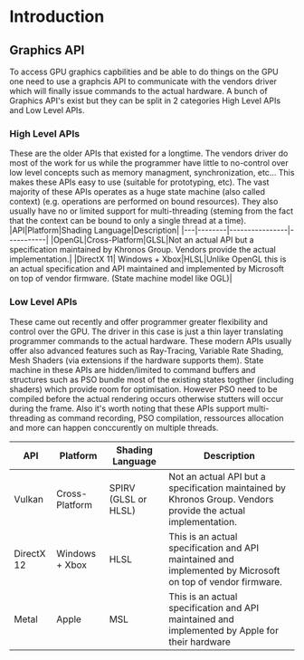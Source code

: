 # Introduction

## Graphics API
To access GPU graphics capbilities and be able to do things on the GPU one need to use a graphcis API to communicate with the vendors driver which will finally issue commands to the actual hardware. A bunch of Graphics API's exist but they can be split in 2 categories High Level APIs and Low Level APIs.

### High Level APIs
These are the older APIs that existed for a longtime. The vendors driver do most of the work for us while the programmer have little to no-control over low level concepts such as memory managment, synchronization, etc... This makes these APIs easy to use (suitable for prototyping, etc).
The vast majority of these APIs operates as a huge state machine (also called context) (e.g. operations are performed on bound resources). They also usually have no or limited support for multi-threading (steming from the fact that the context can be bound to only a single thread at a time).
|API|Platform|Shading Language|Description|
|---|--------|----------------|-----------|
|OpenGL|Cross-Platform|GLSL|Not an actual API but a specification maintained by Khronos Group. Vendors provide the actual implementation.|
|DirectX 11| Windows + Xbox|HLSL|Unlike OpenGL this is an actual specification and API maintained and implemented by Microsoft on top of vendor firmware. (State machine model like OGL)|

### Low Level APIs
These came out recently and offer programmer greater flexibility and control over the GPU. The driver in this case is just a thin layer translating programmer commands to the actual hardware. These modern APIs usually offer also advanced features such as Ray-Tracing, Variable Rate Shading, Mesh Shaders (via extensions if the hardware supports them). 
State machine in these APIs are hidden/limited to command buffers and structures such as PSO bundle most of the existing states togther (including shaders) which provide room for optimisation. However PSO need to be compiled before the actual rendering occurs otherwise stutters will occur during the frame. 
Also it's worth noting that these APIs support multi-threading as command recording, PSO compilation, ressources allocation and more can happen conccurently on multiple threads.

|API|Platform|Shading Language|Description|
|---|--------|----------------|-----------|
|Vulkan|Cross-Platform|SPIRV (GLSL or HLSL)|Not an actual API but a specification maintained by Khronos Group. Vendors provide the actual implementation. |
|DirectX 12| Windows + Xbox|HLSL|This is an actual specification and API maintained and implemented by Microsoft on top of vendor firmware.|
|Metal| Apple|MSL|This is an actual specification and API maintained and implemented by Apple for their hardware|
